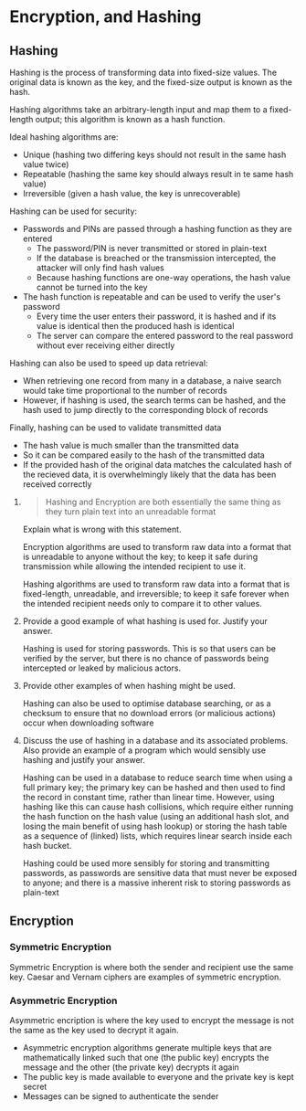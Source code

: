 # Encryption, and Hashing

## Hashing

Hashing is the process of transforming data into fixed-size values. The original data is known as the key, and the fixed-size output is known as the hash.

Hashing algorithms take an arbitrary-length input and map them to a fixed-length output; this algorithm is known as a hash function.

Ideal hashing algorithms are:

- Unique (hashing two differing keys should not result in the same hash value twice)
- Repeatable (hashing the same key should always result in te same hash value)
- Irreversible (given a hash value, the key is unrecoverable)

Hashing can be used for security:

- Passwords and PINs are passed through a hashing function as they are entered
  - The password/PIN is never transmitted or stored in plain-text
  - If the database is breached or the transmission intercepted, the attacker will only find hash values
  - Because hashing functions are one-way operations, the hash value cannot be turned into the key
- The hash function is repeatable and can be used to verify the user's password
  - Every time the user enters their password, it is hashed and if its value is identical then the produced hash is identical
  - The server can compare the entered password to the real password without ever receiving either directly

Hashing can also be used to speed up data retrieval:

- When retrieving one record from many in a database, a naive search would take time proportional to the number of records
- However, if hashing is used, the search terms can be hashed, and the hash used to jump directly to the corresponding block of records

Finally, hashing can be used to validate transmitted data

- The hash value is much smaller than the transmitted data
- So it can be compared easily to the hash of the transmitted data
- If the provided hash of the original data matches the calculated hash of the recieved data, it is overwhelmingly likely that the data has been received correctly

01. > Hashing and Encryption are both essentially the same thing as they turn plain text into an unreadable format

    Explain what is wrong with this statement.

    Encryption algorithms are used to transform raw data into a format that is unreadable to anyone without the key; to keep it safe during transmission while allowing the intended recipient to use it.

    Hashing algorithms are used to transform raw data into a format that is fixed-length, unreadable, and irreversible; to keep it safe forever when the intended recipient needs only to compare it to other values.
02. Provide a good example of what hashing is used for. Justify your answer.

    Hashing is used for storing passwords. This is so that users can be verified by the server, but there is no chance of passwords being intercepted or leaked by malicious actors.
03. Provide other examples of when hashing might be used.

    Hashing can also be used to optimise database searching, or as a checksum to ensure that no download errors (or malicious actions) occur when downloading software
04. Discuss the use of hashing in a database and its associated problems. Also provide an example of a program which would sensibly use hashing and justify your answer.

    Hashing can be used in a database to reduce search time when using a full primary key; the primary key can be hashed and then used to find the record in constant time, rather than linear time. However, using hashing like this can cause hash collisions, which require either running the hash function on the hash value (using an additional hash slot, and losing the main benefit of using hash lookup) or storing the hash table as a sequence of (linked) lists, which requires linear search inside each hash bucket.

    Hashing could be used more sensibly for storing and transmitting passwords, as passwords are sensitive data that must never be exposed to anyone; and there is a massive inherent risk to storing passwords as plain-text

## Encryption

### Symmetric Encryption

Symmetric Encryption is where both the sender and recipient use the same key. Caesar and Vernam ciphers are examples of symmetric encryption.

### Asymmetric Encryption

Asymmetric encription is where the key used to encrypt the message is not the same as the key used to decrypt it again.

- Asymmetric encryption algorithms generate multiple keys that are mathematically linked such that one (the public key) encrypts the message and the other (the private key) decrypts it again
- The public key is made available to everyone and the private key is kept secret
- Messages can be signed to authenticate the sender
